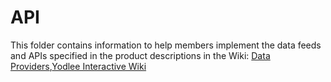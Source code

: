 API
===

This folder contains information to help members implement the data feeds and APIs
specified in the product descriptions in the Wiki: [Data Providers](https://github.com/fintechsandbox/project-sandcastle/wiki/Data-Providers),[Yodlee Interactive Wiki](https://github.com/fintechsandbox/project-sandcastle/wiki/yodlee_interactive)
